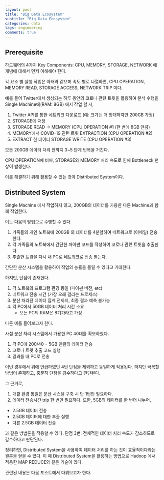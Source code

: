 ```yaml
---
layout: post
title: "Big Data Ecosystem"
subtitle: "Big Data Ecosystem"
categories: data
tags: engineering
comments: true
---
```


## Prerequisite

하드웨어의 4가지 Key Components: CPU, MEMORY, STORAGE, NETWORK 에 개념에 대해서 먼저 이해해야 한다.

각 요소 별 실행 작업은 아래와 같으며 속도 별로 나열하면,
CPU OPERATION, MEMORY READ, STORAGE ACCESS, NETWORK TRIP 이다.

예를 들어 Twitter에서 생성되는 하루 동안의 코로나 관련 트윗을 활용하여 분석 수행을 Single Machine에(RAM: 8GB) 에서 작업 할 시,
1. Twitter API를 통한 네트워크 다운로드 (예: 크기는 더 방대하지만 200GB 가정)
2. STORAGE에 저장
3. STORAGE READ -> MEMORY (CPU OPERATION #1 (한 번에 8GB 만큼)
4. MEMORY에서 COVID-19 관련 트윗 EXTRACTION (CPU OPERATION #2)
5. EXTRACT 한 데이터 STORAGE WRITE (CPU OPERATION #3)

모든 200GB 데이터 처리 전까지 3~5 단계 반복을 거친다.

CPU OPERATION에 비해, STORAGE와 MEMORY 처리 속도로 인해 Bottleneck 현상이 발생한다.

이를 해결하기 위해 활용할 수 있는 것이 Distributed System이다.


## Distributed System

Single Machine 에서 작업하지 않고, 200GB의 데이터를 가용한 다른 Machine과 함께 작업한다.

이는 다음의 방법으로 수행할 수 있다.

1. 가족들의 개인 노트북에 200GB 의 데이터를 4분할하여 네트워크로 (이메일) 전송한다.
2. 각 가족들의 노트북에서 간단한 파이썬 코드를 작성하여 코로나 관련 트윗을 추출한다.
3. 추출한 트윗을 다시 내 PC로 네트워크로 전송 받는다.


간단한 분산 시스템을 활용하여 작업의 능률을 올릴 수 있다고 기대한다.


하지만, 단점이 존재한다.

1. 각 노트북의 프로그램 환경 동일 (파이썬 버전, etc)
2. 네트워크 전송 시간 (가장 오래 걸리는 프로세스)
3. 분산 처리된 데이터 집계 전까지, 최종 결과 예측 불가능
4. 각 PC에서 50GB 데이터 처리 시간 소요
   * 모든 PC의 RAM은 8기가라고 가정


다른 예를 들어보고자 한다.

사설 분산 처리 시스템에서 가용한 PC 40대를 확보하였다.

1. 각 PC에 200/40 = 5GB 만큼의 데이터 전송
2. 코로나 트윗 추출 코드 실행 
3. 결과를 내 PC로 전송


이번 경우에서 위에 언급하였던 4번 단점을 제외하고 동일하게 적용된다.
하지만 극복할 방법이 존재하고, 충분히 단점을 감수하다고 판단된다.

그 근거로,
1. 개봘 환경 통일은 분산 시스템 구축 시 단 1번만 필요하다.
2. 데이터 전송시간 trip 한 번만 필요하다. 또한, 5GB의 데이터를 한 번더 나누어, 
 - 2.5GB 데이터 전송
 - 2.5GB 데이터에 대한 추출 실행
 - 다른 2.5GB 데이터 전송

과 같은 방법론을 적용할 수 있다.
단점 3번: 전체적인 데이터 처리 속도가 감소하므로 감수하다고 판단된다.


정리하면, Distributed System을 사용하여 데이터 처리를 하는 것이 효율적이다라는 결론을 얻을 수 있다.
이 때 Distributed System을 활용하는 방법으로 Hadoop 에서 적용한 MAP REDUCE와 같은 기술이 있다.

관련된 내용은 다음 포스트에서 다뤄보고자 한다.

